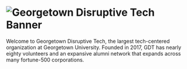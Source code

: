 # ![Georgetown Disruptive Tech Banner](https://github.com/georgetown-tech/.github/blob/main/profile/banner.png?raw=true)

Welcome to Georgetown Disruptive Tech, the largest tech-centered organization at Georgetown University. Founded in 2017, GDT has nearly eighty volunteers and an expansive alumni network that expands across many fortune-500 corporations.
